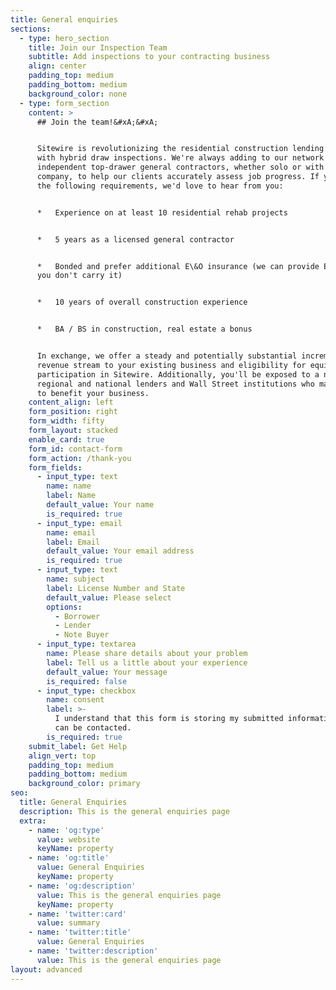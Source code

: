 ```yaml
---
title: General enquiries
sections:
  - type: hero_section
    title: Join our Inspection Team
    subtitle: Add inspections to your contracting business
    align: center
    padding_top: medium
    padding_bottom: medium
    background_color: none
  - type: form_section
    content: >
      ## Join the team!&#xA;&#xA;


      Sitewire is revolutionizing the residential construction lending industry
      with hybrid draw inspections. We're always adding to our network of
      independent top-drawer general contractors, whether solo or with a
      company, to help our clients accurately assess job progress. If you meet
      the following requirements, we'd love to hear from you:


      *   Experience on at least 10 residential rehab projects


      *   5 years as a licensed general contractor


      *   Bonded and prefer additional E\&O insurance (we can provide E\&O If
      you don't carry it)


      *   10 years of overall construction experience


      *   BA / BS in construction, real estate a bonus


      In exchange, we offer a steady and potentially substantial incremental
      revenue stream to your existing business and eligibility for equity
      participation in Sitewire. Additionally, you'll be exposed to a network of
      regional and national lenders and Wall Street institutions who may be able
      to benefit your business.
    content_align: left
    form_position: right
    form_width: fifty
    form_layout: stacked
    enable_card: true
    form_id: contact-form
    form_action: /thank-you
    form_fields:
      - input_type: text
        name: name
        label: Name
        default_value: Your name
        is_required: true
      - input_type: email
        name: email
        label: Email
        default_value: Your email address
        is_required: true
      - input_type: text
        name: subject
        label: License Number and State
        default_value: Please select
        options:
          - Borrower
          - Lender
          - Note Buyer
      - input_type: textarea
        name: Please share details about your problem
        label: Tell us a little about your experience
        default_value: Your message
        is_required: false
      - input_type: checkbox
        name: consent
        label: >-
          I understand that this form is storing my submitted information so I
          can be contacted.
        is_required: true
    submit_label: Get Help
    align_vert: top
    padding_top: medium
    padding_bottom: medium
    background_color: primary
seo:
  title: General Enquiries
  description: This is the general enquiries page
  extra:
    - name: 'og:type'
      value: website
      keyName: property
    - name: 'og:title'
      value: General Enquiries
      keyName: property
    - name: 'og:description'
      value: This is the general enquiries page
      keyName: property
    - name: 'twitter:card'
      value: summary
    - name: 'twitter:title'
      value: General Enquiries
    - name: 'twitter:description'
      value: This is the general enquiries page
layout: advanced
---
```

